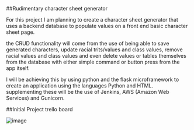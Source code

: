 ##Rudimentary character sheet generator

For this project I am planning to create a character sheet generator that uses a backend database to populate values on a front end basic character sheet page.

the CRUD functionality will come from the use of being able to save generated characters, update racial trits/values and class values, remove racial values and class values and even delete values or tables themselves from the database with either simple command or button press from the app itself.

I will be achieving this by using python and the flask microframework to create an application using the languages Python and HTML. supplementing these will be the use of Jenkins, AWS (Amazon Web Services) and Gunicorn.

##Initial Project trello board

![image](https://user-images.githubusercontent.com/88770574/132711564-68b745cb-3cb8-4b04-b5d3-62d29138db20.png)
